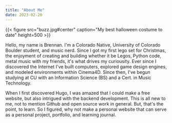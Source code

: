 ```yaml
---
title: "About Me"
date: 2023-02-20
---
```


{{< figure src="buzz.jpg#center" caption="My best halloween costume to date" height=500 >}}

Hello, my name is Brennan. I'm a Colorado Native, University of Colorado Boulder student, and music nerd. Since I got my first lego set for Christmas, the enjoyment of creating and building whether it be Legos, Python code, metal music with my friends, it's what drives my curiousity. Ever since I discovered the Internet I've built computers, explored game design engines, and modeled environments  within Cinema4D. Since then, I've begun studying at CU with an Information Science (BS) and a Cert. in Music Technology.

When I first discovered Hugo, I was amazed that I could make a free website, but also intrigued with the backend development. This is all new to me, not to mention Github and open source work in general. But, that's the point, to learn. So I figured, why not make a personal website that can serve as a personal project, portfolio, and learning journal. 

 


